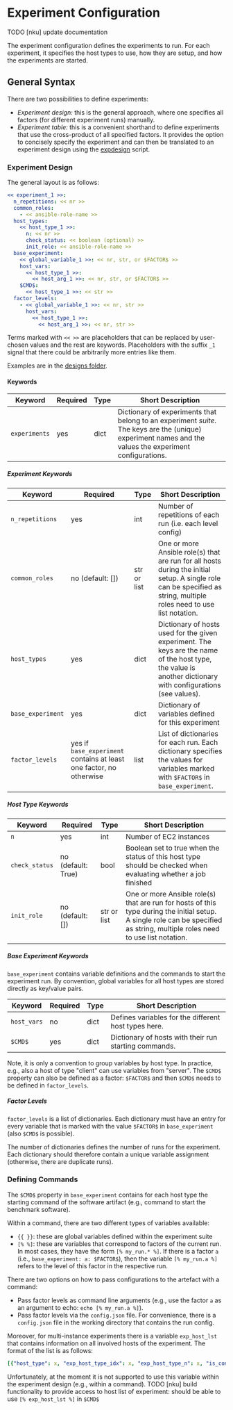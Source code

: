 # Experiment Configuration

TODO [nku] update documentation

The experiment configuration defines the experiments to run. For each experiment, it specifies the host types to use, how they are setup, and how the experiments are started.

## General Syntax

There are two possibilities to define experiments:
- _Experiment design:_ this is the general approach, where one specifies all factors (for different experiment runs) manually.
- _Experiment table:_ this is a convenient shorthand to define experiments that use the cross-product of all specified factors. It provides the option to concisely specify the experiment and can then be translated to an experiment design using the [expdesign](../scripts/expdesign.py) script.

### Experiment Design

The general layout is as follows:

```YAML
<< experiment_1 >>:
  n_repetitions: << nr >>
  common_roles:
    - << ansible-role-name >>
  host_types:
    << host_type_1 >>:
      n: << nr >>
      check_status: << boolean (optional) >>
      init_role: << ansible-role-name >>
  base_experiment:
    << global_variable_1 >>: << nr, str, or $FACTOR$ >>
    host_vars:
      << host_type_1 >>:
        << host_arg_1 >>: << nr, str, or $FACTOR$ >>
    $CMD$:
      << host_type_1 >>: << str >>
  factor_levels:
    - << global_variable_1 >>: << nr, str >>
      host_vars:
        << host_type_1 >>:
          << host_arg_1 >>: << nr, str >>
```

Terms marked with `<< >>` are placeholders that can be replaced by user-chosen values and the rest are keywords. Placeholders with the suffix `_1` signal that there could be arbitrarily more entries like them.

Examples are in the [designs folder](../experiments/designs).

#### Keywords

| Keyword       | Required | Type | Short Description |
| ------------- | ----------------- | ---- | ----------------- |
| `experiments`   | yes               | dict | Dictionary of experiments that belong to an experiment _suite_. The keys are the (unique) experiment names and the values the experiment configurations. |

##### Experiment Keywords

| Keyword       | Required | Type | Short Description |
| ------------- | ----------------- | ---- | ----------------- |
| `n_repetitions`   | yes           | int  | Number of repetitions of each run (i.e. each level config) |
| `common_roles`    | no (default: [])  | str or list | One or more Ansible role(s) that are run for all hosts during the initial setup. A single role can be specified as string, multiple roles need to use list notation. |
| `host_types`      | yes           | dict | Dictionary of hosts used for the given experiment. The keys are the name of the host type, the value is another dictionary with configurations (see values). |
| `base_experiment` | yes           | dict | Dictionary of variables defined for this experiment |
| `factor_levels`   | yes if `base_experiment` contains at least one factor, no otherwise | list | List of dictionaries for each run. Each dictionary specifies the values for variables marked with `$FACTOR$` in `base_experiment`. |


##### Host Type Keywords

| Keyword       | Required | Type  | Short Description |
| ------------- | ----------------- | ----- | ----------------- |
| `n`           | yes               | int   | Number of EC2 instances |
| `check_status` | no (default: True) | bool | Boolean set to true when the status of this host type should be checked when evaluating whether a job finished |
| `init_role`   | no (default: [])  | str or list | One or more Ansible role(s) that are run for hosts of this type during the initial setup. A single role can be specified as string, multiple roles need to use list notation. |

##### Base Experiment Keywords

`base_experiment` contains variable definitions and the commands to start the experiment run. By convention, global variables for all host types are stored directly as key/value pairs.

| Keyword       | Required | Type  | Short Description |
| ------------- | ----------------- | ----- | ----------------- |
| `host_vars`   | no                | dict  | Defines variables for the different host types here. |
| `$CMD$`       | yes               | dict  | Dictionary of hosts with their run starting commands. |

Note, it is only a convention to group variables by host type. In practice, e.g., also a host of type "client" can use variables from "server".
The `$CMD$` property can also be defined as a factor: `$FACTOR$` and then `$CMD$` needs to be defined in `factor_levels`.

##### Factor Levels
`factor_levels` is a list of dictionaries. Each dictionary must have an entry for every variable that is marked with the value `$FACTOR$` in `base_experiment` (also `$CMD$` is possible).

The number of dictionaries defines the number of runs for the experiment. Each dictionary should therefore contain a unique variable assignment (otherwise, there are duplicate runs).


### Defining Commands

The `$CMD$` property in `base_experiment` contains for each host type the starting command of the software artifact (e.g., command to start the benchmark software).

Within a command, there are two different types of variables available:
- `{{ }}`: these are global variables defined within the experiment suite
- `[% %]`: these are variables that correspond to factors of the current run. In most cases, they have the form `[% my_run.* %]`. If there is a factor `a` (i.e., `base_experiment: a: $FACTOR$`), then the variable `[% my_run.a %]` refers to the level of this factor in the respective run.

There are two options on how to pass configurations to the artefact with a command:
- Pass factor levels as command line arguments (e.g., use the factor `a` as an argument to echo: `echo [% my_run.a %]`).
- Pass factor levels via the `config.json` file. For convenience, there is a `config.json` file in the working directory that contains the run config.


Moreover, for multi-instance experiments there is a variable `exp_host_lst` that contains information on all involved hosts of the experiment.
The format of the list is as follows:
```YAML
[{"host_type": x, "exp_host_type_idx": x, "exp_host_type_n": x, "is_controller": x, "public_dns_name": x, "private_ip_address": x}, ... ]
```

Unfortunately, at the moment it is not supported to use this variable within the experiment design (e.g., within a command).
TODO [nku] build functionality to provide access to host list of experiment: should be able to use `[% exp_host_lst %]` in `$CMD$`
